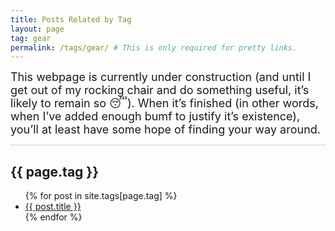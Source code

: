 ```yaml
---
title: Posts Related by Tag
layout: page
tag: gear
permalink: /tags/gear/ # This is only required for pretty links.
---
```


<div align="left">
    <font size="4">
    This webpage is currently under construction (and until I get out of my rocking chair and do something useful, it’s likely to remain so 😴). When it’s finished (in other words, when I’ve added enough bumf to justify it’s existence), you’ll at least have some hope of finding your way around.
    </font>
</div>

<!-- <hr style="height:0.75px"> -->
<hr style="background-color: #ccc">

<h2>{{ page.tag }}</h2>

<ul>
    {% for post in site.tags[page.tag] %}
    <li>
        <!-- {{ post.date | date: "%B %d, %Y" }}: --> <a href="{{ post.url }}">{{ post.title }}</a>
    </li>
    {% endfor %}
</ul>